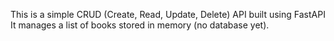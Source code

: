 This is a simple CRUD (Create, Read, Update, Delete) API built using FastAPI
It manages a list of books stored in memory (no database yet).
